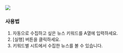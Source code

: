 <img src="https://github.com/user-attachments/assets/5e2d198c-c984-461c-901b-2951a3e15ee6">

<h3>사용법</h3>
<ol>
  <li>자동으로 수집하고 싶은 뉴스 키워드를 A열에 입력하세요.</li>
  <li>[실행] 버튼을 클릭하세요.</li>
  <li>키워드별 시트에서 수집한 뉴스를 볼 수 있습니다.</li>
</ol>

